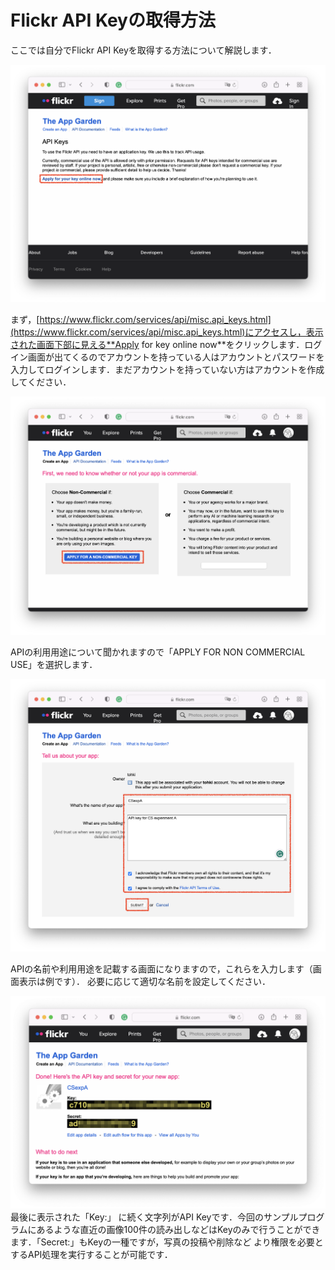 # Flickr API Keyの取得方法
ここでは自分でFlickr API Keyを取得する方法について解説します．

![php_version.jpg](../../../images/part3/part3_1/flickr_api_001.png)

まず，[https://www.flickr.com/services/api/misc.api_keys.html](https://www.flickr.com/services/api/misc.api_keys.html)にアクセスし，表示された画面下部に見える**Apply for key online now**をクリックします．ログイン画面が出てくるのでアカウントを持っている人はアカウントとパスワードを入力してログインします．まだアカウントを持っていない方はアカウントを作成してください．

![php_version.jpg](../../../images/part3/part3_1/flickr_api_002.png)

APIの利用用途について聞かれますので「APPLY FOR NON COMMERCIAL USE」を選択します．

![php_version.jpg](../../../images/part3/part3_1/flickr_api_003.png)

APIの名前や利用用途を記載する画面になりますので，これらを入力します（画面表示は例です）．
必要に応じて適切な名前を設定してください．

![php_version.jpg](../../../images/part3/part3_1/flickr_api_004.png)
最後に表示された「Key:」 に続く文字列がAPI Keyです．今回のサンプルプログラムにあるような直近の画像100件の読み出しなどはKeyのみで行うことができます．「Secret:」もKeyの一種ですが，写真の投稿や削除など
より権限を必要とするAPI処理を実行することが可能です．
